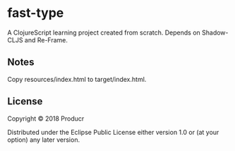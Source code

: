 # fast-type
A ClojureScript learning project created from scratch.
Depends on Shadow-CLJS and Re-Frame.

## Notes 
Copy resources/index.html to target/index.html. 


## License
Copyright © 2018 Producr

Distributed under the Eclipse Public License either version 1.0 or (at
your option) any later version.
